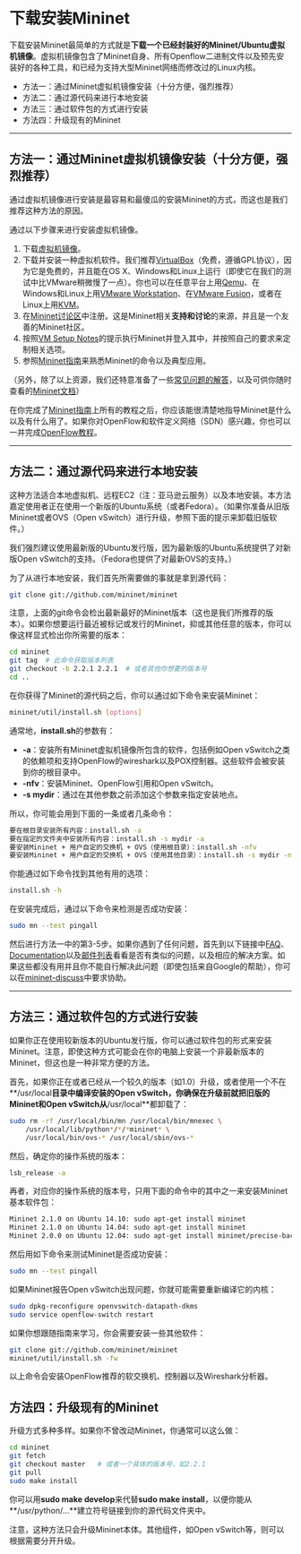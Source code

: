 # 下载安装Mininet

下载安装Mininet最简单的方式就是**下载一个已经封装好的Mininet/Ubuntu虚拟机镜像**。虚拟机镜像包含了Mininet自身、所有Openflow二进制文件以及预先安装好的各种工具，和已经为支持大型Mininet网络而修改过的Linux内核。

+ 方法一：通过Mininet虚拟机镜像安装（十分方便，强烈推荐）
+ 方法二：通过源代码来进行本地安装
+ 方法三：通过软件包的方式进行安装
+ 方法四：升级现有的Mininet

---

## 方法一：通过Mininet虚拟机镜像安装（十分方便，强烈推荐）
通过虚拟机镜像进行安装是最容易和最傻瓜的安装Mininet的方式，而这也是我们推荐这种方法的原因。

通过以下步骤来进行安装虚拟机镜像。

1. 下载[虚拟机镜像](https://github.com/mininet/mininet/wiki/Mininet-VM-Images)。
2. 下载并安装一种虚拟机软件。我们推荐[VirtualBox](http://www.virtualbox.org/wiki/Downloads)（免费，遵循GPL协议），因为它是免费的，并且能在OS X、Windows和Linux上运行（即使它在我们的测试中比VMware稍微慢了一点）。你也可以在任意平台上用[Qemu](http://qemu.org/)、在Windows和Linux上用[VMware Workstation](http://www.vmware.com/products/workstation/)、在[VMware Fusion](http://www.vmware.com/products/fusion)，或者在Linux上用[KVM](http://www.linux-kvm.org/)。
3. 在[Mininet讨论区](https://mailman.stanford.edu/mailman/listinfo/mininet-discuss)中注册。这是Mininet相关**支持和讨论**的来源，并且是一个友善的Mininet社区。
4. 按照[VM Setup Notes](http://mininet.org/vm-setup-notes)的提示执行Mininet并登入其中，并按照自己的要求来定制相关选项。
5. 参照[Mininet指南](http://mininet.org/walkthrough)来熟悉Mininet的命令以及典型应用。

（另外，除了以上资源，我们还特意准备了一些[常见问题的解答](http://mininet.org/faq)，以及可供你随时查看的[Mininet文档](http://mininet.org/docs)）

在你完成了[Mininet指南](http://mininet.org/walkthrough)上所有的教程之后，你应该能很清楚地指导Mininet是什么以及有什么用了。如果你对OpenFlow和软件定义网络（SDN）感兴趣，你也可以一并完成[OpenFlow教程](https://github.com/mininet/openflow-tutorial/wiki)。

---

## 方法二：通过源代码来进行本地安装
这种方法适合本地虚拟机、远程EC2（注：亚马逊云服务）以及本地安装。本方法嘉定使用者正在使用一个新版的Ubuntu系统（或者Fedora）。（如果你准备从旧版Mininet或者OVS（Open vSwitch）进行升级，参照下面的提示来卸载旧版软件。）

我们强烈建议使用最新版的Ubuntu发行版，因为最新版的Ubuntu系统提供了对新版Open vSwitch的支持。（Fedora也提供了对最新OVS的支持。）

为了从进行本地安装，我们首先所需要做的事就是拿到源代码：
```bash
git clone git://github.com/mininet/mininet
```

注意，上面的git命令会检出最新最好的Mininet版本（这也是我们所推荐的版本）。如果你想要运行最近被标记或发行的Mininet，抑或其他任意的版本，你可以像这样显式检出你所需要的版本：
```bash
cd mininet
git tag  # 此命令获取版本列表
git checkout -b 2.2.1 2.2.1  # 或者其他你想要的版本号
cd ..
```

在你获得了Mininet的源代码之后，你可以通过如下命令来安装Mininet：
```bash
mininet/util/install.sh [options]
```

通常地，**install.sh**的参数有：
+ **-a**：安装所有Mininet虚拟机镜像所包含的软件，包括例如Open vSwitch之类的依赖项和支持OpenFlow的wireshark以及POX控制器。这些软件会被安装到你的根目录中。
+ **-nfv**：安装Mininet、OpenFlow引用和Open vSwitch。
+ **-s mydir**：通过在其他参数之前添加这个参数来指定安装地点。

所以，你可能会用到下面的一条或者几条命令：
```bash
要在根目录安装所有内容：install.sh -a
要在指定的文件夹中安装所有内容：install.sh -s mydir -a
要安装Mininet + 用户自定的交换机 + OVS（使用根目录）：install.sh -nfv
要安装Mininet + 用户自定的交换机 + OVS（使用其他目录）：install.sh -s mydir -nfv
```

你能通过如下命令找到其他有用的选项：
```bash
install.sh -h
```

在安装完成后，通过以下命令来检测是否成功安装：
```bash
sudo mn --test pingall
```

然后进行方法一中的第3-5步。如果你遇到了任何问题，首先到以下链接中[FAQ](http://mininet.org/faq)、[Documentation](http://mininet.org/docs)以及[邮件列表](https://mailman.stanford.edu/pipermail/mininet-discuss/)看看是否有类似的问题，以及相应的解决方案。如果这些都没有用并且你不能自行解决此问题（即使包括来自Google的帮助），你可以在[mininet-discuss](https://mailman.stanford.edu/mailman/listinfo/mininet-discuss)中要求协助。

---

## 方法三：通过软件包的方式进行安装
如果你正在使用较新版本的Ubuntu发行版，你可以通过软件包的形式来安装Mininet。注意，即使这种方式可能会在你的电脑上安装一个非最新版本的Mininet，但这也是一种非常方便的方法。

首先，如果你正在或者已经从一个较久的版本（如1.0）升级，或者使用一个不在**/usr/local**目录中编译安装的Open vSwitch，你确保在升级前就把旧版的Mininet和Open vSwitch从**/usr/local**都卸载了：
```bash
sudo rm -rf /usr/local/bin/mn /usr/local/bin/mnexec \
    /usr/local/lib/python*/*/*mininet* \
    /usr/local/bin/ovs-* /usr/local/sbin/ovs-*
```

然后，确定你的操作系统的版本：
```bash
lsb_release -a
```

再者，对应你的操作系统的版本号，只用下面的命令中的其中之一来安装Mininet基本软件包：
```bash
Mininet 2.1.0 on Ubuntu 14.10: sudo apt-get install mininet
Mininet 2.1.0 on Ubuntu 14.04: sudo apt-get install mininet
Mininet 2.0.0 on Ubuntu 12.04: sudo apt-get install mininet/precise-backports
```

然后用如下命令来测试Mininet是否成功安装：
```bash
sudo mn --test pingall
```

如果Mininet报告Open vSwitch出现问题，你就可能需要重新编译它的内核：
```bash
sudo dpkg-reconfigure openvswitch-datapath-dkms
sudo service openflow-switch restart
```

如果你想跟随指南来学习，你会需要安装一些其他软件：
```bash
git clone git://github.com/mininet/mininet
mininet/util/install.sh -fw
```
以上命令会安装OpenFlow推荐的软交换机、控制器以及Wireshark分析器。

## 方法四：升级现有的Mininet
升级方式多种多样。如果你不曾改动Mininet，你通常可以这么做：
```bash
cd mininet
git fetch
git checkout master   # 或者一个具体的版本号，如2.2.1
git pull
sudo make install
```

你可以用**sudo make develop**来代替**sudo make install**，以便你能从**/usr/python/...**建立符号链接到你的源代码文件夹中。

注意，这种方法只会升级Mininet本体。其他组件，如Open vSwitch等，则可以根据需要分开升级。